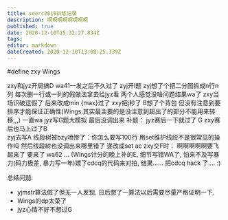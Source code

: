 ```yaml
---
title: seerc2019训练记录
description: 啊啊啊啊啊啊啊啊
published: true
date: 2020-12-10T15:32:27.834Z
tags: 
editor: markdown
dateCreated: 2020-12-10T13:08:25.339Z
---
```


#define zxy Wings

zxy和jyz开局搞D wa41一发之后不久过了
zyj开I题 zyj想了个把二分图拆成n行n列 每次删一行或一列的假做法拿去给jyz看 两个人感觉没啥问题结果wa了 zxy当场识破这假了 后来改成min {max}过了
zxy把j秒了 B想了个背包 但没有注意到要排序才能保证正确性(Wings:其实最主要的是没注意到超出了的部分不能用来转移,,,) 一直wa
jyz写G题大模拟 最后没调出来 
补题：
jyz赛后一下就过了 G
zxy赛后也马上过了B   
zyj去写A 线段树被bzy喷惨了：你怎么要写100行 用set维护线段不是很常见的操作吗
然后线段树也没调出来哪里错了 遂改成set ac
zxy交F时：
啊啊啊啊啊要飞起来了
要来了
wa62
...
(Wings计分的晚上补的E, 细节写错WA了, 怕来不及写暴力(码力极差, 暴力写一年)嫖了cdcq的代码来对拍, 结果...... 把cdcq hack 了.... :)


总结问题:
- yjmstr算法假了但无一人发现. 日后想了一算法以后需要尽量严格证明一下.
- Wings的dp太菜了
- jyz心情不好不想过G